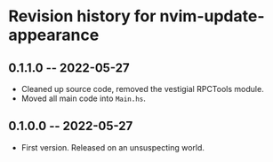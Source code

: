 # Revision history for nvim-update-appearance

## 0.1.1.0 -- 2022-05-27
* Cleaned up source code, removed the vestigial RPCTools module.
* Moved all main code into `Main.hs`.
## 0.1.0.0 -- 2022-05-27

* First version. Released on an unsuspecting world.
